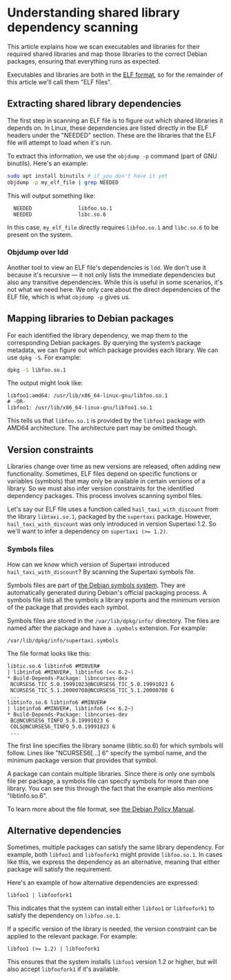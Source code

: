 
# Understanding shared library dependency scanning

This article explains how we scan executables and libraries for their required shared libraries and map those libraries to the correct Debian packages, ensuring that everything runs as expected.

Executables and libraries are both in the [ELF format](https://en.wikipedia.org/wiki/Executable_and_Linkable_Format), so for the remainder of this article we'll call them "ELF files".

## Extracting shared library dependencies

The first step in scanning an ELF file is to figure out which shared libraries it depends on. In Linux, these dependencies are listed directly in the ELF headers under the "NEEDED" section. These are the libraries that the ELF file will attempt to load when it's run.

To extract this information, we use the `objdump -p` command (part of GNU binutils). Here's an example:

```bash
sudo apt install binutils # if you don't have it yet
objdump -p my_elf_file | grep NEEDED
```

This will output something like:

```
  NEEDED               libfoo.so.1
  NEEDED               libc.so.6
```

In this case, `my_elf_file` directly requires `libfoo.so.1` and `libc.so.6` to be present on the system.

### Objdump over ldd

Another tool to view an ELF file's dependencies is `ldd`. We don't use it because it's recursive — it not only lists the immediate dependencies but also any transitive dependencies. While this is useful in some scenarios, it's not what we need here. We only care about the direct dependencies of the ELF file, which is what `objdump -p` gives us.

## Mapping libraries to Debian packages

For each identified the library dependency, we map them to the corresponding Debian packages. By querying the system’s package metadata, we can figure out which package provides each library. We can use `dpkg -S`. For example:

```bash
dpkg -S libfoo.so.1
```

The output might look like:

```
libfoo1:amd64: /usr/lib/x86_64-linux-gnu/libfoo.so.1
# -OR-
libfoo1: /usr/lib/x86_64-linux-gnu/libfoo1.so.1
```

This tells us that `libfoo.so.1` is provided by the `libfoo1` package with AMD64 architecture. The architecture part may be omitted though.

## Version constraints

Libraries change over time as new versions are released, often adding new functionality. Sometimes, ELF files depend on specific functions or variables (symbols) that may only be available in certain versions of a library. So we must also infer version constraints for the identified dependency packages. This process involves scanning symbol files.

Let's say our ELF file uses a function called `hail_taxi_with_discount` from the library `libtaxi.so.1`, packaged by the `supertaxi` package. However, `hail_taxi_with_discount` was only introduced in version Supertaxi 1.2. So we'll want to infer a dependency on `supertaxi (>= 1.2)`.

### Symbols files

How can we know which version of Supertaxi introduced `hail_taxi_with_discount`? By scanning the Supertaxi symbols file.

Symbols files are part of [the Debian symbols system](https://www.debian.org/doc/debian-policy/ch-sharedlibs.html#the-symbols-system). They are automatically generated during Debian's official packaging process. A symbols file lists all the symbols a library exports and the minimum version of the package that provides each symbol.

Symbols files are stored in the `/var/lib/dpkg/info/` directory. The files are named after the package and have a `.symbols` extension. For example:

```
/var/lib/dpkg/info/supertaxi.symbols
```

The file format looks like this:

```
libtic.so.6 libtinfo6 #MINVER#
| libtinfo6 #MINVER#, libtinfo6 (<< 6.2~)
* Build-Depends-Package: libncurses-dev
 NCURSES6_TIC_5.0.19991023@NCURSES6_TIC_5.0.19991023 6
 NCURSES6_TIC_5.1.20000708@NCURSES6_TIC_5.1.20000708 6
 ...
libtinfo.so.6 libtinfo6 #MINVER#
| libtinfo6 #MINVER#, libtinfo6 (<< 6.2~)
* Build-Depends-Package: libncurses-dev
 BC@NCURSES6_TINFO_5.0.19991023 6
 COLS@NCURSES6_TINFO_5.0.19991023 6
 ...
```

The first line specifies the library soname (libtic.so.6) for which symbols will follow. Lines like "NCURSES6[...] 6" specify the symbol name, and the minimum package version that provides that symbol.

A package can contain multiple libraries. Since there is only one symbols file per package, a symbols file can specify symbols for more than one library. You can see this through the fact that the example also mentions "libtinfo.so.6".

To learn more about the file format, see [the Debian Policy Manual](https://www.debian.org/doc/debian-policy/ch-sharedlibs.html#the-symbols-file-format).

## Alternative dependencies

Sometimes, multiple packages can satisfy the same library dependency. For example, both `libfoo1` and `libfoofork1` might provide `libfoo.so.1`. In cases like this, we express the dependency as an alternative, meaning that either package will satisfy the requirement.

Here's an example of how alternative dependencies are expressed:

```
libfoo1 | libfoofork1
```

This indicates that the system can install either `libfoo1` or `libfoofork1` to satisfy the dependency on `libfoo.so.1`.

If a specific version of the library is needed, the version constraint can be applied to the relevant package. For example:

```
libfoo1 (>= 1.2) | libfoofork1
```

This ensures that the system installs `libfoo1` version 1.2 or higher, but will also accept `libfoofork1` if it's available.
